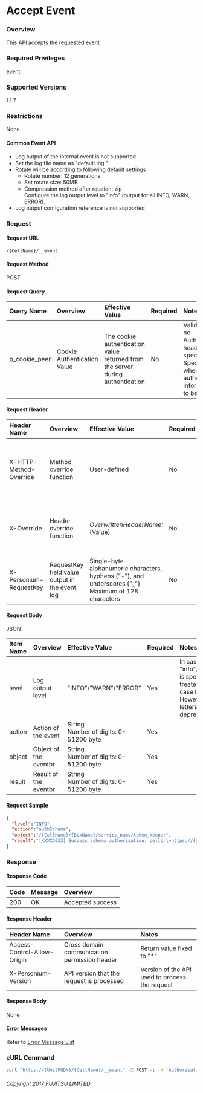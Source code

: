 # Accept Event

### Overview

This API accepts the requested event

### Required Privileges

event

### Supported Versions

1.1.7

### Restrictions

None

#### Common Event API

* Log output of the internal event is not supported
* Set the log file name as "default.log "
* Rotate will be according to following default settings
    * Rotate number: 12 generations
    * Set rotate size: 50MB
    * Compression method after rotation: zip<br>Configure the log output level to "info" (output for all INFO, WARN, ERROR).
* Log output configuration reference is not supported


### Request

#### Request URL

```
/{CellName}/__event
```

#### Request Method

POST

#### Request Query

|Query Name|Overview|Effective Value|Required|Notes|
|:--|:--|:--|:--|:--|
|p_cookie_peer|Cookie Authentication Value|The cookie authentication value returned from the server during authentication|No|Valid only if no Authorization header specified<br>Specify this when cookie authentication information is to be used|

#### Request Header

|Header Name|Overview|Effective Value|Required|Notes|
|:--|:--|:--|:--|:--|
|X-HTTP-Method-Override|Method override function|User-defined|No|If you specify this value when requesting with the POST method, the specified value will be used as a method.|
|X-Override|Header override function|${OverwrittenHeaderName}:${Value}|No|Overwrite normal HTTP header value. To overwrite multiple headers, specify multiple X-Override headers.|
|X-Personium-RequestKey|RequestKey field value output in the event log|Single-byte alphanumeric characters, hyphens ("-"), and underscores ("_")<br>Maximum of 128 characters|No|PCS-${UNIXtime} by default<br>Supported in V 1.1.7 and later|

#### Request Body

JSON

|Item Name|Overview|Effective Value|Required|Notes|
|:--|:--|:--|:--|:--|
|level|Log output level|"INFO"/"WARN"/"ERROR"|Yes|In case lower case "info"/"warn"/"error" is specified, it is treated as upper case letters.<br>However, lower case letters are deprecated|
|action|Action of the event|String<br>Number of digits: 0-51200 byte|Yes||
|object|Object of the eventbr|String<br>Number of digits: 0-51200 byte|Yes||
|result|Result of the eventbr|String<br>Number of digits: 0-51200 byte|Yes||

#### Request Sample

```JSON
{
  "level":"INFO",
  "action":"authSchema",
  "object":"/{CellName}/{BoxName}/service_name/token_keeper",
  "result":"[XXXX2033] Success schema authorization. cellUrl=https://{UnitFQDN}/keeper-d4a57bb26eae481486b07d06487051d1/"
}
```


### Response

#### Response Code

|Code|Message|Overview|
|:--|:--|:--|
|200|OK|Accepted success|

#### Response Header

|Header Name|Overview|Notes|
|:--|:--|:--|
|Access-Control-Allow-Origin|Cross domain communication permission header|Return value fixed to "*"|
|X-Personium-Version|API version that the request is processed|Version of the API used to process the request|

#### Response Body

None

#### Error Messages

Refer to [Error Message List](004_Error_Messages.html)

### cURL Command

```sh
curl "https://{UnitFQDN}/{CellName}/__event" -X POST -i -H 'Authorization: Bearer {AccessToken}' -H 'Accept: application/json' -d '{"level":"INFO", "action":"authSchema", "object":"/{CellName}/{BoxName}/service_name/token_keeper", "result":"[XXXX2033] Success schema authorization. cellUrl=https://{UnitFQDN}/keeper-d4a57bb26eae481486b07d06487051d1/"}'
```


###### Copyright 2017 FUJITSU LIMITED
